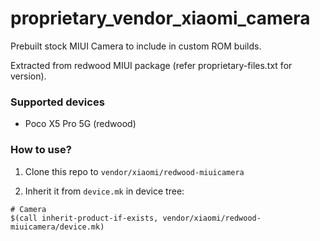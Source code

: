 # proprietary_vendor_xiaomi_camera

Prebuilt stock MIUI Camera to include in custom ROM builds.

Extracted from redwood MIUI package (refer proprietary-files.txt for version).

### Supported devices
* Poco X5 Pro 5G (redwood)
### How to use?

1. Clone this repo to `vendor/xiaomi/redwood-miuicamera`

2. Inherit it from `device.mk` in device tree:

```
# Camera
$(call inherit-product-if-exists, vendor/xiaomi/redwood-miuicamera/device.mk)
```
